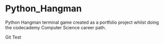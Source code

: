 # Python_Hangman
Python Hangman terminal game created as a portfolio project whilst doing the codecademy Computer Science career path.

Git Test
